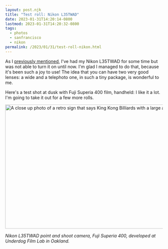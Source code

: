 ```yaml
---
layout: post.njk
title: "Test roll: Nikon L35TWAD"
date: 2023-01-31T14:20:14-0800
lastmod: 2023-01-31T14:20:32-0800
tags: 
  - photos
  - sanfrancisco
  - nikon
permalink: /2023/01/31/test-roll-nikon.html
---
```

As I [previously mentioned](https://popagandhi.com/2023/01/01/what-im-shooting.html), I've had my Nikon L35TWAD for some time but was not able to turn it on until now. I'm glad I managed to do that, because it's been such a joy to use! The idea that you can have two very good lenses: a wide and a telephoto one, in such a tiny package, is wonderful to me.

Here's a test shot at dusk with Fuji Superia 400 film, handheld: I like it a lot. I'm going to take it out for a few more rolls.

<img src="/photos/uploads/db56d191f5.jpg" width="600" height="397" alt="A close up photo of a retro sign that says King Kong Billiards with a large arrow" />

*Nikon L35TWAD point and shoot camera, Fuji Superia 400, developed at Underdog Film Lab in Oakland.*
